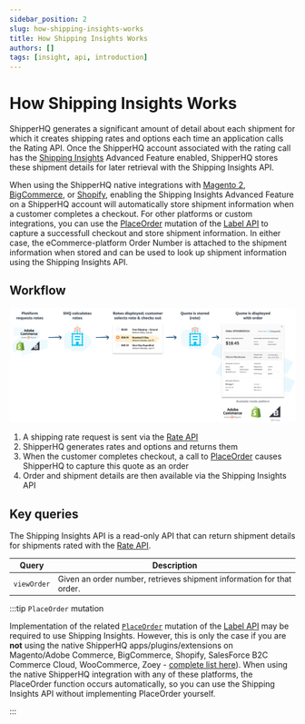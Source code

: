 ```yaml
---
sidebar_position: 2
slug: how-shipping-insights-works
title: How Shipping Insights Works
authors: []
tags: [insight, api, introduction]
---
```


# How Shipping Insights Works

ShipperHQ generates a significant amount of detail about each shipment for which it creates shipping rates and options each time an application calls the Rating API. Once the ShipperHQ account associated with the rating call has the [Shipping Insights](https://docs.shipperhq.com/shipping-insights-configuration/#Requirements) Advanced Feature enabled, ShipperHQ stores these shipment details for later retrieval with the Shipping Insights API.

When using the ShipperHQ native integrations with [Magento 2](https://docs.shipperhq.com/installing-magento-2-shipperhq-extension/), [BigCommerce](https://docs.shipperhq.com/setup-shipperhq-bigcommerce-store/), or [Shopify](https://docs.shipperhq.com/connect-shopify-shipperhq/), enabling the Shipping Insights Advanced Feature on a ShipperHQ account will automatically store shipment information when a customer completes a checkout. For other platforms or custom integrations, you can use the [PlaceOrder](place-order) mutation of the [Label API](../label/overview/) to capture a successfull checkout and store shipment information. In either case, the eCommerce-platform Order Number is attached to the shipment information when stored and can be used to look up shipment information using the Shipping Insights API.

## Workflow
![Shipping Insights workflow](./insight-workflow.png)

1. A shipping rate request is sent via the [Rate API](../rate/overview/)
2. ShipperHQ generates rates and options and returns them
3. When the customer completes checkout, a call to [PlaceOrder](place-order) causes ShipperHQ to capture this quote as an order
4. Order and shipment details are then available via the Shipping Insights API

## Key queries
The Shipping Insights API is a read-only API that can return shipment details for shipments rated with the [Rate API](../rate/overview/).

| Query                      | Description         |
| ---------------------------|---------------------|
| `viewOrder`    |	Given an order number, retrieves shipment information for that order. |

:::tip `PlaceOrder` mutation

Implementation of the related [`PlaceOrder`](place-order) mutation of the [Label API](../label/overview/) may be required to use Shipping Insights. However, this is only the case if you are **not** using the native ShipperHQ apps/plugins/extensions on Magento/Adobe Commerce, BigCommerce, Shopify, SalesForce B2C Commerce Cloud, WooCommerce, Zoey - [complete list here](https://shipperhq.com/pricing)). When using the native ShipperHQ integration with any of these platforms, the PlaceOrder function occurs automatically, so you can use the Shipping Insights API without implementing PlaceOrder yourself.

:::
